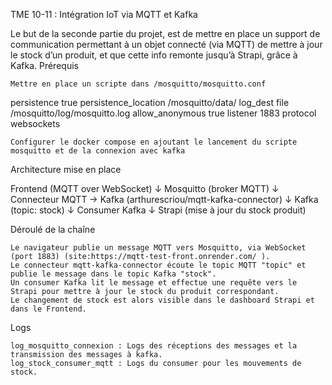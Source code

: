 TME 10-11 : Intégration IoT via MQTT et Kafka

Le but de la seconde partie du projet, est de mettre en place un support de communication permettant à un objet connecté (via MQTT) de mettre à jour le stock d’un produit, et que cette info remonte jusqu’à Strapi, grâce à Kafka.
Prérequis

    Mettre en place un scripte dans /mosquitto/mosquitto.conf

persistence true
persistence_location /mosquitto/data/
log_dest file /mosquitto/log/mosquitto.log
allow_anonymous true
listener 1883
protocol websockets

    Configurer le docker compose en ajoutant le lancement du scripte mosquitto et de la connexion avec kafka

Architecture mise en place

Frontend (MQTT over WebSocket)
   ↓
Mosquitto (broker MQTT)
   ↓
Connecteur MQTT → Kafka (arthurescriou/mqtt-kafka-connector)
   ↓
Kafka (topic: stock)
   ↓
Consumer Kafka
   ↓
Strapi (mise à jour du stock produit)

Déroulé de la chaîne

    Le navigateur publie un message MQTT vers Mosquitto, via WebSocket (port 1883) (site:https://mqtt-test-front.onrender.com/ ).
    Le connecteur mqtt-kafka-connector écoute le topic MQTT "topic" et publie le message dans le topic Kafka "stock".
    Un consumer Kafka lit le message et effectue une requête vers le Strapi pour mettre à jour le stock du produit correspondant.
    Le changement de stock est alors visible dans le dashboard Strapi et dans le Frontend.

Logs

    log_mosquitto_connexion : Logs des réceptions des messages et la transmission des messages à kafka.
    log_stock_consumer_mqtt : Logs du consumer pour les mouvements de stock.
